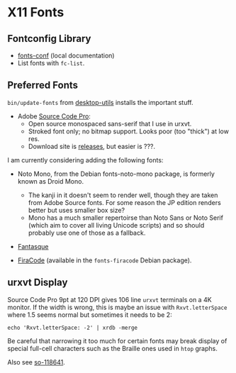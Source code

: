 X11 Fonts
=========


Fontconfig Library
------------------

* [fonts-conf][] (local documentation)
* List fonts with `fc-list`.


Preferred Fonts
---------------

`bin/update-fonts` from [desktop-utils] installs the important stuff.

* Adobe [Source Code Pro][scp]:  
  - Open source monospaced sans-serif that I use in urxvt.
  - Stroked font only; no bitmap support. Looks poor (too "thick") at low res.
  - Download site is [releases][scp-releases], but easier is ???.

I am currently considering adding the following fonts:

* Noto Mono, from the Debian fonts-noto-mono package, is formerly
  known as Droid Mono.
  - The kanji in it doesn't seem to render well, though they are taken
    from Adobe Source fonts. For some reason the JP edition renders
    better but uses smaller box size?
  - Mono has a much smaller repertoirse than Noto Sans or Noto Serif
    (which aim to cover all living Unicode scripts) and so should
    probably use one of those as a fallback.

* [Fantasque](https://github.com/belluzj/fantasque-sans)

* [FiraCode](https://github.com/tonsky/FiraCode/wiki)
  (available in the `fonts-firacode` Debian package).


urxvt Display
-------------

Source Code Pro 9pt at 120 DPI gives 106 line `urxvt` terminals on a
4K monitor. If the width is wrong, this is maybe an issue with
`Rxvt.letterSpace` where 1.5 seems normal but sometimes it needs to be 2:

    echo 'Rxvt.letterSpace: -2' | xrdb -merge

Be careful that narrowing it too much for certain fonts may break
display of special full-cell characters such as the Braille ones used
in `htop` graphs.

Also see [so-118641].



[so-118641]: https://unix.stackexchange.com/q/118641/10489
[desktop-utils]: https://github.com/0cjs/desktop-utils
[fonts-conf]: file:///usr/share/doc/fontconfig/fontconfig-user.html
[scp-releases]: https://github.com/adobe-fonts/source-code-pro/releases
[scp]: https://en.wikipedia.org/wiki/Source_Code_Pro
